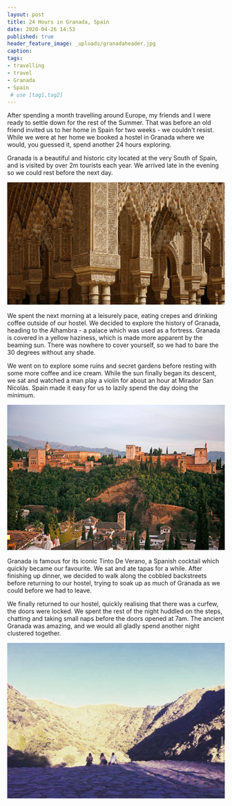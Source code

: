 ```yaml
---
layout: post
title: 24 Hours in Granada, Spain
date: 2020-04-26 14:53
published: true
header_feature_image: _uploads/granadaheader.jpg
caption:
tags:   
- travelling
- travel
- Granada
- Spain
 # use [tag1,tag2]
---
```


After spending a month travelling around Europe, my friends and I were ready to settle down for the rest of the Summer. That was before an old friend invited us to her home in Spain for two weeks - we couldn't resist. While we were at her home we booked a hostel in Granada where we would, you guessed it, spend another 24 hours exploring.

Granada is a beautiful and historic city located at the very South of Spain, and is visited by over 2m tourists each year. We arrived late in the evening so we could rest before the next day.

[![Alhambra Columns](/_uploads/alhambra.jpg)](/_uploads/alhambra.jpg)

We spent the next morning at a leisurely pace, eating crepes and drinking coffee outside of our hostel. We decided to explore the history of Granada, heading to the Alhambra - a palace which was used as a fortress. Granada is covered in a yellow haziness, which is made more apparent by the beaming sun. There was nowhere to cover yourself, so we had to bare the 30 degrees without any shade.

We went on to explore some ruins and secret gardens before resting with some more coffee and ice cream. While the sun finally began its descent, we sat and watched a man play a violin for about an hour at Mirador San Nicolás. Spain made it easy for us to lazily spend the day doing the minimum.

[![The View From Mirador San Nicolás](/_uploads/viewg.jpg)](/_uploads/viewg.jpg)

Granada is famous for its iconic Tinto De Verano, a Spanish cocktail which quickly became our favourite. We sat and ate tapas for a while. After finishing up dinner, we decided to walk along the cobbled backstreets before returning to our hostel, trying to soak up as much of Granada as we could before we had to leave.

We finally returned to our hostel, quickly realising that there was a curfew, the doors were locked. We spent the rest of the night huddled on the steps, chatting and taking small naps before the doors opened at 7am. The ancient Granada was amazing, and we would all gladly spend another night clustered together.

[![Watching the Sun in Granada](/_uploads/granadasun.jpg)](/_uploads/granadasun.jpg)
